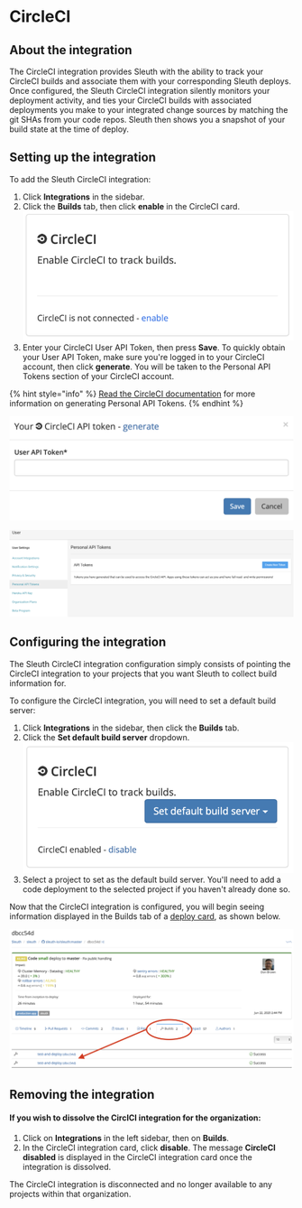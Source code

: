 # CircleCI

## About the integration

The CircleCI integration provides Sleuth with the ability to track your CircleCI builds and associate them with your corresponding Sleuth deploys. Once configured, the Sleuth CircleCI integration silently monitors your deployment activity, and ties your CircleCI builds with associated deployments you make to your integrated change sources by matching the git SHAs from your code repos. Sleuth then shows you a snapshot of your build state at the time of deploy. 

## Setting up the integration

To add the Sleuth CircleCI integration:

1. Click **Integrations** in the sidebar.
2. Click the **Builds** tab, then click **enable** in the CircleCI card.   ![](../../.gitbook/assets/circleci-connect-card.png) 
3. Enter your CircleCI User API Token, then press **Save**. To quickly obtain your User API Token, make sure you're logged in to your CircleCI account, then click **generate**. You will be taken to the Personal API Tokens section of your CircleCI account. 

{% hint style="info" %}
[Read the CircleCI documentation](https://circleci.com/docs/2.0/managing-api-tokens/#creating-a-personal-api-token) for more information on generating Personal API Tokens. 
{% endhint %}

![Sleuth CircleCI Personal API Token entry dialog](../../.gitbook/assets/circleci-api-token-entry.png)

![Generate a new CircleCI Personal API Token in your CircleCI User settings](../../.gitbook/assets/circleci-user-api-token-generate.png)

## Configuring the integration

The Sleuth CircleCI integration configuration simply consists of pointing the CircleCI integration to your projects that you want Sleuth to collect build information for. 

To configure the CircleCI integration, you will need to set a default build server: 

1. Click **Integrations** in the sidebar, then click the **Builds** tab. 
2. Click the **Set default build server** dropdown.   ![](../../.gitbook/assets/circleci-integration-enabled.png) 
3. Select a project to set as the default build server. You'll need to add a code deployment to the selected project if you haven't already done so. 

Now that the CircleCI integration is configured, you will begin seeing information displayed in the Builds tab of a [deploy card](../../dashboard.md), as shown below. 

![](../../.gitbook/assets/circleci-sha-builds-tab%20%281%29.png)

## Removing the integration

#### If you wish to dissolve the CirclCI integration for the organization: 

1. Click on **Integrations** in the left sidebar, then on **Builds**. 
2. In the CircleCI integration card, click **disable**. The message **CircleCI disabled** is displayed in the CircleCI integration card once the integration is dissolved.

The CircleCI integration is disconnected and no longer available to any projects within that organization.

